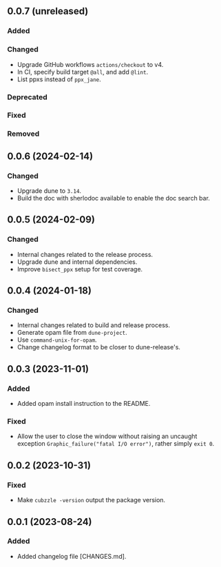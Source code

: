 ## 0.0.7 (unreleased)

### Added

### Changed

- Upgrade GitHub workflows `actions/checkout` to v4.
- In CI, specify build target `@all`, and add `@lint`.
- List ppxs instead of `ppx_jane`.

### Deprecated

### Fixed

### Removed

## 0.0.6 (2024-02-14)

### Changed

- Upgrade dune to `3.14`.
- Build the doc with sherlodoc available to enable the doc search bar.

## 0.0.5 (2024-02-09)

### Changed

- Internal changes related to the release process.
- Upgrade dune and internal dependencies.
- Improve `bisect_ppx` setup for test coverage.

## 0.0.4 (2024-01-18)

### Changed

- Internal changes related to build and release process.
- Generate opam file from `dune-project`.
- Use `command-unix-for-opam`.
- Change changelog format to be closer to dune-release's.

## 0.0.3 (2023-11-01)

### Added

- Added opam install instruction to the README.

### Fixed

- Allow the user to close the window without raising an uncaught exception
  `Graphic_failure("fatal I/O error")`, rather simply `exit 0`.

## 0.0.2 (2023-10-31)

### Fixed

- Make `cubzzle -version` output the package version.

## 0.0.1 (2023-08-24)

### Added

- Added changelog file [CHANGES.md].
